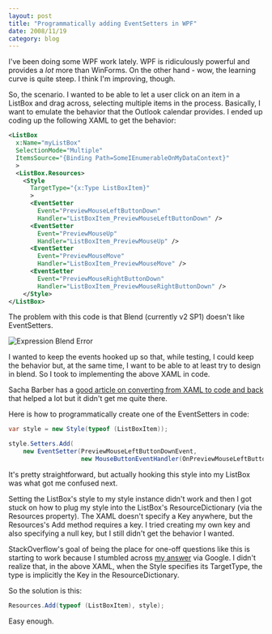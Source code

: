 ```yaml
---
layout: post
title: "Programmatically adding EventSetters in WPF"
date: 2008/11/19
category: blog
---
```


I've been doing some WPF work lately. WPF is ridiculously powerful and provides a *lot* more than WinForms. On the other hand - wow, the learning curve is quite steep. I think I'm improving, though.

So, the scenario. I wanted to be able to let a user click on an item in a ListBox and drag across, selecting multiple items in the process. Basically, I want to emulate the behavior that the Outlook calendar provides.
I ended up coding up the following XAML to get the behavior:

```xml
<ListBox
  x:Name="myListBox"
  SelectionMode="Multiple"
  ItemsSource="{Binding Path=SomeIEnumerableOnMyDataContext}"
  >
  <ListBox.Resources>
    <Style
      TargetType="{x:Type ListBoxItem}"
      >
      <EventSetter
        Event="PreviewMouseLeftButtonDown"
        Handler="ListBoxItem_PreviewMouseLeftButtonDown" />
      <EventSetter
        Event="PreviewMouseUp"
        Handler="ListBoxItem_PreviewMouseUp" />
      <EventSetter
        Event="PreviewMouseMove"
        Handler="ListBoxItem_PreviewMouseMove" />
      <EventSetter
        Event="PreviewMouseRightButtonDown"
        Handler="ListBoxItem_PreviewMouseRightButtonDown" />
    </Style>
</ListBox>
```

The problem with this code is that Blend (currently v2 SP1) doesn't like EventSetters.

![Expression Blend Error](https://s3.amazonaws.com/mohundro/blog/WindowsLiveWriter/ProgrammaticallyaddingEventSettersinWPF_A8F8/image_4.png)

I wanted to keep the events hooked up so that, while testing, I could keep the behavior but, at the same time, I want to be able to at least try to design in blend. So I took to implementing the above XAML in code.

Sacha Barber has a [good article on converting from XAML to code and back](http://www.codeproject.com/KB/WPF/codeVsXAML.aspx) that helped a lot but it didn't get me quite there.

Here is how to programmatically create one of the EventSetters in code:

```csharp
var style = new Style(typeof (ListBoxItem));

style.Setters.Add(
    new EventSetter(PreviewMouseLeftButtonDownEvent,
                    new MouseButtonEventHandler(OnPreviewMouseLeftButtonDown)));
```

It's pretty straightforward, but actually hooking this style into my ListBox was what got me confused next.

Setting the ListBox's style to my style instance didn't work and then I got stuck on how to plug my style into the ListBox's ResourceDictionary (via the Resources property). The XAML doesn't specify a Key anywhere, but the Resources's Add method requires a key. I tried creating my own key and also specifying a null key, but I still didn't get the behavior I wanted.

StackOverflow's goal of being the place for one-off questions like this is starting to work because I stumbled across [my answer](http://stackoverflow.com/questions/141007/creating-a-xaml-resource-from-code-without-a-key) via Google. I didn't realize that, in the above XAML, when the Style specifies its TargetType, the type is implicitly the Key in the ResourceDictionary.

So the solution is this:

```csharp
Resources.Add(typeof (ListBoxItem), style);
```

Easy enough.


